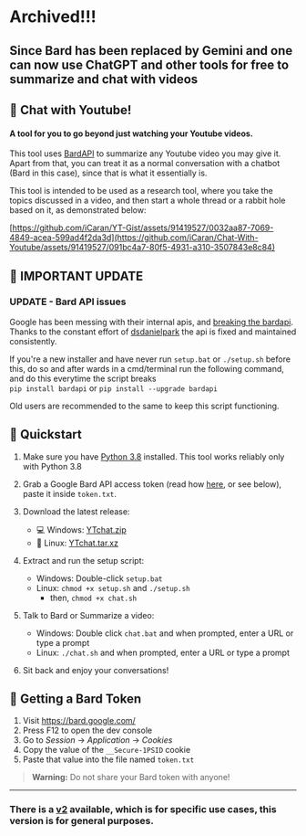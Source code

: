# Archived!!!
Since Bard has been replaced by Gemini and one can now use ChatGPT and other tools for free to summarize and chat with videos
---

## 💬 Chat with Youtube!  

#### A tool for you to go beyond just watching your Youtube videos.  

This tool uses [BardAPI](https://github.com/dsdanielpark/Bard-API/) to summarize any Youtube video you may give it. Apart from that, you can treat it as a normal conversation with a chatbot (Bard in this case), since that is what it essentially is.   

This tool is intended to be used as a research tool, where you take the topics discussed in a video, and then start a whole thread or a rabbit hole based on it, as demonstrated below:  

[https://github.com/iCaran/YT-Gist/assets/91419527/0032aa87-7069-4849-acea-599ad4f2da3d](https://github.com/iCaran/Chat-With-Youtube/assets/91419527/091bc4a7-80f5-4931-a310-3507843e8c84) 

## 🔔 IMPORTANT UPDATE   

### UPDATE - Bard API issues    

Google has been messing with their internal apis, and [breaking the bardapi](https://github.com/dsdanielpark/Bard-API/issues/80).  
Thanks to the constant effort of [dsdanielpark](https://github.com/dsdanielpark) the api is fixed and maintained consistently.

If you're a new installer and have never run `setup.bat` or `./setup.sh` before this, do so and after wards in a cmd/terminal run the following command, and do this everytime the script breaks  
`pip install bardapi` or `pip install --upgrade bardapi`    

Old users are recommended to the same to keep this script functioning. 

## 🚀 Quickstart  

1. Make sure you have [Python 3.8](https://www.python.org/downloads/release/python-3810/) installed. This tool works reliably only with Python 3.8     

2. Grab a Google Bard API access token (read how [here](https://github.com/dsdanielpark/Bard-API#readme), or see below), paste it inside `token.txt`.      

3. Download the latest release:   
   - 💻 Windows: [YTchat.zip](https://github.com/iCaran/Chat-With-Youtube/releases/download/v1.0.0/YTchat.zip)    
   - 🐧 Linux: [YTchat.tar.xz](https://github.com/iCaran/Chat-With-Youtube/releases/download/v1.0.0/YTchat.tar.xz)   

4. Extract and run the setup script:   
   - Windows: Double-click `setup.bat`   
   - Linux: `chmod +x setup.sh` and `./setup.sh`    
      - then, `chmod +x chat.sh`
   
5. Talk to Bard or Summarize a video:    
   - Windows: Double click `chat.bat` and when prompted, enter a URL or type a prompt   
   - Linux: `./chat.sh` and when prompted, enter a URL or type a prompt   

6. Sit back and enjoy your conversations!   

## 🔑 Getting a Bard Token     

1. Visit https://bard.google.com/  
2. Press F12 to open the dev console     
3. Go to *Session* -> *Application* -> *Cookies*         
4. Copy the value of the `__Secure-1PSID` cookie   
5. Paste that value into the file named `token.txt`   

> **Warning:** Do not share your Bard token with anyone!
---
### There is a [v2](https://github.com/iCaran/Chat-With-Youtube/tree/gensim) available, which is for specific use cases, this version is for general purposes.
